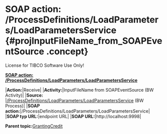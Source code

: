 # SOAP action: /ProcessDefinitions/LoadParameters/LoadParametersService {#projInputFileName_from_SOAPEventSource .concept}

License for TIBCO Software Use Only!

**[SOAP action: /ProcessDefinitions/LoadParameters/LoadParametersService](../msgs/dest_Id126.md)**

|**Action:**|Receive|
|**Activity:**|InputFileName from SOAPEventSource \(BW Activity\)|
|**Source:**  |[/ProcessDefinitions/LoadParameters/LoadParametersService](../../../projects/GrantingCredit/ProcessDefinitions/LoadParameters/LoadParametersService.process.md) \(BW Process\)|
|**SOAP action:**|/ProcessDefinitions/LoadParameters/LoadParametersService|
|**SOAP typ URL:**|endpoint URL|
|**SOAP URL:**|http://localhost:9998|

**Parent topic:**[GrantingCredit](../../../crossref/dest/projs/GrantingCredit.md)


